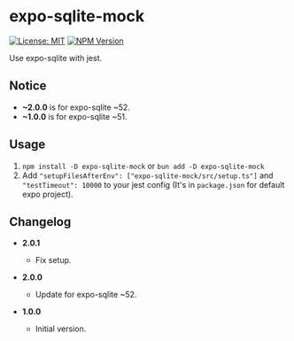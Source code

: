# expo-sqlite-mock

[![License: MIT](https://img.shields.io/npm/l/expo-sqlite-mock.svg)](https://github.com/zfben/expo-sqlite-mock/blob/main/packages/faasjs/jest/LICENSE)
[![NPM Version](https://img.shields.io/npm/v/expo-sqlite-mock.svg)](https://www.npmjs.com/package/expo-sqlite-mock)

Use expo-sqlite with jest.

## Notice

- **~2.0.0** is for expo-sqlite ~52.
- **~1.0.0** is for expo-sqlite ~51.

## Usage

1. `npm install -D expo-sqlite-mock` or `bun add -D expo-sqlite-mock`
2. Add `"setupFilesAfterEnv": ["expo-sqlite-mock/src/setup.ts"]` and `"testTimeout": 10000` to your jest config (It's in `package.json` for default expo project).

## Changelog

- **2.0.1**
  - Fix setup.

- **2.0.0**
  - Update for expo-sqlite ~52.

- **1.0.0**
  - Initial version.
